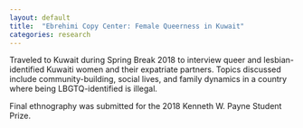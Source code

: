 ```yaml
---
layout: default
title:  "Ebrehimi Copy Center: Female Queerness in Kuwait"
categories: research
---
```


Traveled to Kuwait during Spring Break 2018 to interview queer and lesbian-identified Kuwaiti women and their expatriate partners. Topics discussed include community-building, social lives, and family dynamics in a country where being LBGTQ-identified is illegal. 

Final ethnography was submitted for the 2018 Kenneth W. Payne Student Prize. 
